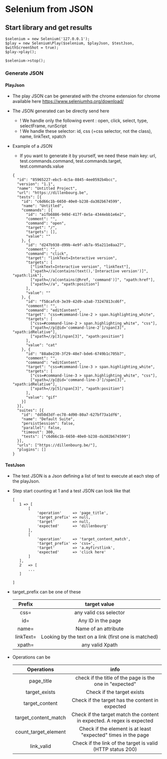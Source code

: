 # Selenium from JSON

   ## Start library and get results
   
    $selenium = new Selenium('127.0.0.1');
    $play = new Selenium\Play($selenium, $playJson, $testJson, $withScreenShot = true);
    $play->play();
    
    $selenium->stop();
    
   ### Generate JSON
   
   #### PlayJson
   
   - The play JSON can be generated with the chrome extension for chrome available here https://www.seleniumhq.org/download/
   - The JSON generated can be directly send here
        - ! We handle only the following event : open, click, select, type, selectFrame, runScript
        - ! We handle these selector: id, css (=css selector, not the class), name, linkText, xpatch
        
   - Example of a JSON
        - If you want to generate it by yourself, we need these main key: url, test.commands.command, test.commands.target, test.commands.value
   
        
         {
           "id": "85965227-ebc5-4c5a-8845-4ee0592b4bcc",
           "version": "1.1",
           "name": "Untitled Project",
           "url": "https://dillenbourg.be",
           "tests": [{
             "id": "c6d66c1b-6650-40e0-b238-da302b674599",
             "name": "Untitled",
             "commands": [{
               "id": "a1fb6886-949d-417f-8e5a-4344ebb1e6e2",
               "comment": "",
               "command": "open",
               "target": "/",
               "targets": [],
               "value": ""
             }, {
               "id": "d247b938-d99b-4e9f-ab7a-95a211e8aa27",
               "comment": "",
               "command": "click",
               "target": "linkText=Interactive version",
               "targets": [
                 ["linkText=Interactive version", "linkText"],
                 ["xpath=//a[contains(text(),'Interactive version')]", "xpath:link"],
                 ["xpath=//a[contains(@href, 'command')]", "xpath:href"],
                 ["xpath=//a", "xpath:position"]
               ],
               "value": ""
             }, {
               "id": "f58cafc0-3e39-42d9-a3a8-73247813cd6f",
               "comment": "",
               "command": "editContent",
               "target": "css=#command-line-2 > span.highlighting_white",
               "targets": [
                 ["css=#command-line-2 > span.highlighting_white", "css"],
                 ["xpath=//p[@id='command-line-2']/span[3]", "xpath:idRelative"],
                 ["xpath=//p[3]/span[3]", "xpath:position"]
               ],
               "value": "cat"
             }, {
               "id": "88a8e230-3f29-48e7-bde6-6749b1c705b7",
               "comment": "",
               "command": "editContent",
               "target": "css=#command-line-3 > span.highlighting_white",
               "targets": [
                 ["css=#command-line-3 > span.highlighting_white", "css"],
                 ["xpath=//p[@id='command-line-3']/span[3]", "xpath:idRelative"],
                 ["xpath=//p[5]/span[3]", "xpath:position"]
               ],
               "value": "gif"
             }]
           }],
           "suites": [{
             "id": "dd50d3df-ec78-4d90-80a7-627bf73a1df6",
             "name": "Default Suite",
             "persistSession": false,
             "parallel": false,
             "timeout": 300,
             "tests": ["c6d66c1b-6650-40e0-b238-da302b674599"]
           }],
           "urls": ["https://dillenbourg.be/"],
           "plugins": []
         }     
    
   #### TestJson
   
   - The test JSON is a Json defining a list of test to execute at each step of the playJson.
   - Step start counting at 1 and a test JSON can look like that
   
         [
            1 => [
                [
                    'operation'     => 'page_title',
                    'target_prefix' => null,
                    'target'        => null,
                    'expected'      => 'dillenbourg'
                ],
                [
                    'operation'     => 'target_content_match',
                    'target_prefix' => 'css=',
                    'target'        => 'a.myfirstlink',
                    'expected'      => 'click here'
                ]
            ],
            2   => [
                ...
            ]

         ]
   - target_prefix can be one of these
  
      | Prefix | target value |
      | :---: | :---: |
      | css= | any valid css selector |    
      | id= | Any ID in the page |    
      | name= | Name of an attribute |    
      | linkText= | Looking by the text on a link (first one is matched) |    
      | xpath= | any valid Xpath | 
        
   - Operations can be
   
       | Operations | info |
       | :---: | :---: |
       | page_title | check if the title of the page is the one in "expected" |    
       | target_exists | Check if the target exists |    
       | target_content | Check if the target has the content in expected |
       | target_content_match | Check if the target match the content in expected. A regex is expected |
       | count_target_element | Check if the element is at least "expected" times in the page |
       | link_valid | Check if the link of the target is valid (HTTP status 200)|
           
  
